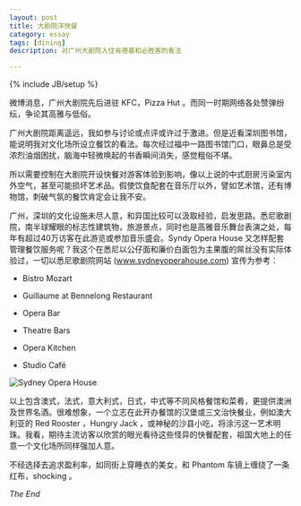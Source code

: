 ```yaml
---
layout: post
title: 大剧院洋快餐
category: essay
tags: [dining]
description: 对广州大剧院入住肯德基和必胜客的看法

---
```

{% include JB/setup %}

微博消息，广州大剧院先后进驻 KFC，Pizza Hut 。而同一时期网络各处赞弹纷纭，争论其高雅与低俗。

广州大剧院距离遥远，我如参与讨论或点评或许过于激进。但是近看深圳图书馆，能说明我对文化场所设立餐饮的看法。每次经过福中一路图书馆门口，眼鼻总是受浓烈油烟困扰，脑海中轻微唤起的书香瞬间消失，感觉粗俗不堪。

所以需要控制在大剧院开设快餐对游客体验到影响，像以上说的中式厨房污染室内外空气，甚至可能损坏艺术品。假使饮食配套在音乐厅以外，譬如艺术馆，还有博物馆，刺破气氛的餐饮肯定会让我不安。

广州，深圳的文化设施未尽人意，和异国比较可以汲取经验，启发思路。悉尼歌剧院，南半球耀眼的标志性建筑物，旅游景点，同时也是高雅音乐舞台表演之处，每年有超过40万访客在此游览或参加音乐盛会。Syndy Opera House 又怎样配套管理餐饮服务呢？我这个在悉尼以公仔面和廉价白面包为主果腹的屌丝没有实际体验过，一切以悉尼歌剧院网站 (www.sydneyoperahouse.com) 宣传为参考：

* Bistro Mozart

* Guillaume at Bennelong Restaurant

* Opera Bar

* Theatre Bars

* Opera Kitchen

* Studio Café

![Sydney Opera House](http://ww3.sinaimg.cn/bmiddle/737917b2jw1dqs9n9zghcj.jpg)

以上包含澳式，法式，意大利式，日式，中式等不同风格餐馆和菜肴，更提供澳洲及世界名酒。很难想象，一个立志在此开办餐馆的汉堡或三文治快餐业，例如澳大利亚的 Red Rooster ，Hungry Jack ，或神秘的沙县小吃，将涂污这一艺术明珠。我看，期待主流访客以欣赏的眼光看待这些怪异的快餐配套，祖国大地上的任意一个文化场所同样强加人意。

不经选择去追求盈利率，如同街上穿睡衣的美女，和 Phantom 车镜上缠绕了一条红布，shocking 。

*The End*